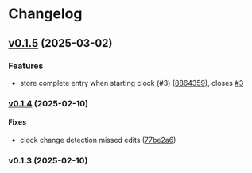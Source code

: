 # Changelog

## [v0.1.5](https://github.com/markxoe/vscode-clockodo/compare/v0.1.4...40816b64f5a61a5ccfea1aac71710a2d12885a73) (2025-03-02)

### Features

* store complete entry when starting clock (#3)
([8864359](https://github.com/markxoe/vscode-clockodo/commit/8864359b71a63e82ced82248e5c166c505fa47fc)),
closes [#3](https://github.com/markxoe/vscode-clockodo/issues/3)

### [v0.1.4](https://github.com/markxoe/vscode-clockodo/compare/v0.1.3...v0.1.4) (2025-02-10)

#### Fixes

* clock change detection missed edits
([77be2a6](https://github.com/markxoe/vscode-clockodo/commit/77be2a6bdb6654405cf57fc60817934a1dd03e7d))

### v0.1.3 (2025-02-10)
